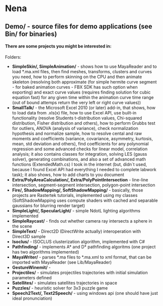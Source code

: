 # Nena
## Demo/ - source files for demo applications (see Bin/ for binaries)
#### There are some projects you might be interested in:

Folders:
  - **SimpleSkin/, SimpleAnimation/** - shows how to use MayaReader and to load *.ma.xml files, then find meshes, transforms, clusters and curves you need, how to perform skinning on the CPU and then animate skeleton (resolving both approximate (for simple hermite curve segment - for baked animation curves - FBX SDK has such option when exporting) and exact curve values (requires finding solution for cubic equation fast) for any given time within the animation curve time range (out of bound attemps return the very left or right curve values))
  - **SmallTalk/** - the Microsoft Excel 2010 (or later) add-in, that shows, how to load data from .xls(x) file, how to use Excel API, use built-in functionality (resolve Students t-distribution values, Chi-squared distribution, Fisher distribution and others), how to perform Grubbs test for outliers, ANOVA (analysis of variance), check normalization hypothesis and normalize sample, how to resolve cental and raw moments and coefficients (variance, covariance, asymmetry, kurtosis, mean, std deviation and others), find coefficients for any polynomial regression and some advanced checks for linear model, correlation analysis; it also contains classes for integration, solving LES (gauss solver), generating combinations, and also a set of advanced math functions (ExtendedMath.cs) I took in the internet (but, didn`t used, because I found Excel API had everything I needed to complete labwork task); it also shows, how to add charts to you document
  - **Extra/PolyAreaCalculation/, Extra/PolyPointIntersection** - line-line intersection, segment-segment intersection, polygon-point intersection
  - **Fire/, ShadowMapping/, SoftShadowMapping/** - basically, those projects are Rastertek tutorials, implemented using my classes (SoftShadowMapping uses compute shaders with cached and separable gaussians for blurring render target)
  - **SimpleLight/, SpecularLight/** - simple NdotL lighting algorithms implemented
  - **SimpleRaycast/** - finds out whether camera ray intersects a sphere in the scene
  - **SimpleText/** - Direct2D (DirectWrite actually) interoperation with Direct3D sample
  - **Isoclus/** - ISOCLUS clusterization algorithm, implemented with C#
  - **Pathfinding/** - implements A* and D* pathfinding algoritms (one project has two algorithms implemented)
  - **MayaWriter/** - parses *.ma files to *.ma.xml to xml format, that can be imported with MayaReader (see Lib/MayaReader)
  - **GestureWinemit/** - 
  - **Projectiles/** - simulates projectiles trajectories with initial simulation parameters defined
  - **Satellites/** - simulates satellites trajectories in space
  - **Puzzles/** - heuristic solver for 3x3 puzzle game
  - **Speech2Text/, Text2Speech/** - using windows api (one should have just ideal pronunciation)
